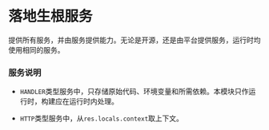 # 落地生根服务

提供所有服务，并由服务提供能力。无论是开源，还是由平台提供服务，运行时均使用相同的服务。

### 服务说明

- `HANDLER`类型服务中，只存储原始代码、环境变量和所需依赖。本模块只作运行时，构建应在运行时内处理。

- `HTTP`类型服务中，从`res.locals.context`取上下文。
